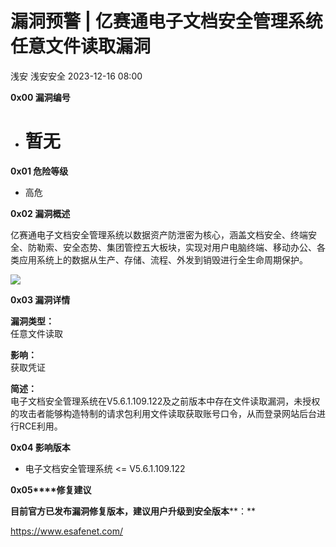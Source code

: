 #  漏洞预警 | 亿赛通电子文档安全管理系统任意文件读取漏洞   
浅安  浅安安全   2023-12-16 08:00  
  
**0x00 漏洞编号**  
- # 暂无  
  
**0x01 危险等级**  
- 高危  
  
**0x02 漏洞概述**  
  
亿赛通电子文档安全管理系统以数据资产防泄密为核心，涵盖文档安全、终端安全、防勒索、安全态势、集团管控五大板块，实现对用户电脑终端、移动办公、各类应用系统上的数据从生产、存储、流程、外发到销毁进行全生命周期保护。  
  
![](https://mmbiz.qpic.cn/sz_mmbiz_png/7stTqD182SVvibFbLxuoIiaeezXhN5VdbvaBws9RFvV0bibSaExGKk1WZCbXOEibiaJLYNod1O0UTwA9xzvWBhTRxIQ/640?wx_fmt=png&wxfrom=5&wx_lazy=1&wx_co=1 "")  
  
**0x03 漏洞详情**  
  
**漏洞类型：**  
任意文件读取  
  
**影响：**  
获取凭证  
  
**简述：**  
电子文档安全管理系统在V5.6.1.109.122及之前版本中存在文件读取漏洞，未授权的攻击者能够构造特制的请求包利用文件读取获取账号口令，从而登录网站后台进行RCE利用。  
  
**0x04 影响版本**  
- 电子文档安全管理系统 <= V5.6.1.109.122  
  
**0x05****修复建议**  
  
**目前官方已发布漏洞修复版本，建议用户升级到安全版本****：**  
  
https://www.esafenet.com/  
  
  
  
